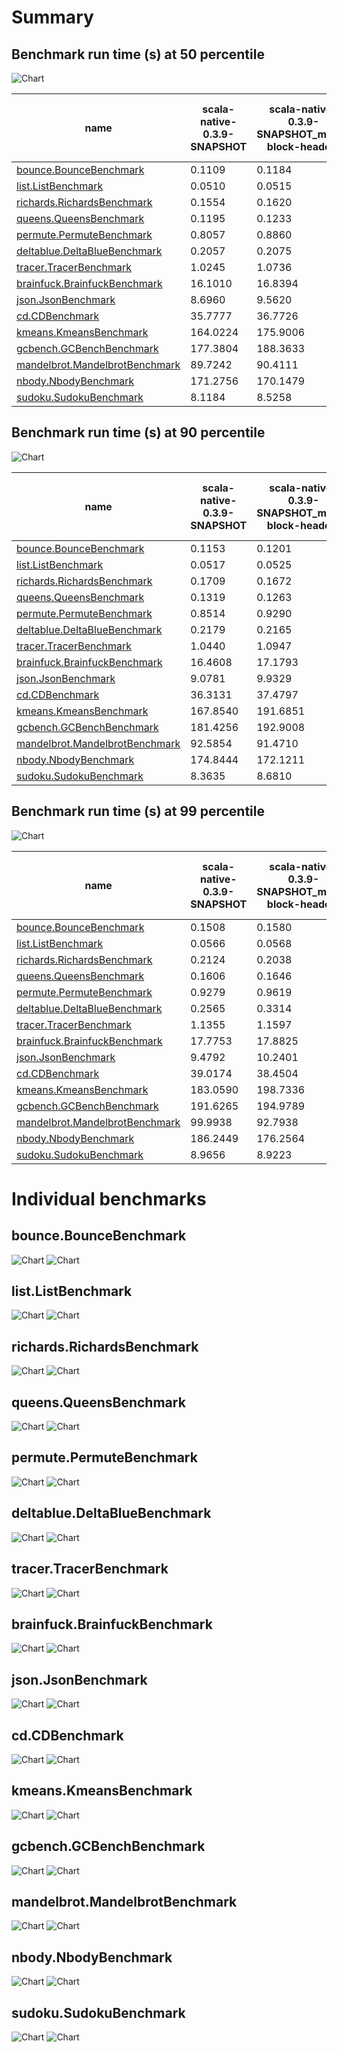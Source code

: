 # Summary
## Benchmark run time (s) at 50 percentile 
![Chart](relative_percentile_50.png)

|name | scala-native-0.3.9-SNAPSHOT | scala-native-0.3.9-SNAPSHOT_move-block-headers |  | scala-native-0.3.9-SNAPSHOT_move-block-headers-final | |
| -- | -- | -- | -- | -- | -- |
|[bounce.BounceBenchmark](#bouncebouncebenchmark)|0.1109|0.1184|+6.81%|0.1142|+3.06%|
|[list.ListBenchmark](#listlistbenchmark)|0.0510|0.0515|+0.88%|0.0517|+1.41%|
|[richards.RichardsBenchmark](#richardsrichardsbenchmark)|0.1554|0.1620|+4.21%|0.1563|+0.52%|
|[queens.QueensBenchmark](#queensqueensbenchmark)|0.1195|0.1233|+3.13%|0.1212|+1.42%|
|[permute.PermuteBenchmark](#permutepermutebenchmark)|0.8057|0.8860|+9.97%|0.8385|+4.07%|
|[deltablue.DeltaBlueBenchmark](#deltabluedeltabluebenchmark)|0.2057|0.2075|+0.87%|0.2154|+4.69%|
|[tracer.TracerBenchmark](#tracertracerbenchmark)|1.0245|1.0736|+4.79%|1.0221|__-0.23%__|
|[brainfuck.BrainfuckBenchmark](#brainfuckbrainfuckbenchmark)|16.1010|16.8394|+4.59%|16.9154|+5.06%|
|[json.JsonBenchmark](#jsonjsonbenchmark)|8.6960|9.5620|+9.96%|9.1184|+4.86%|
|[cd.CDBenchmark](#cdcdbenchmark)|35.7777|36.7726|+2.78%|35.7244|__-0.15%__|
|[kmeans.KmeansBenchmark](#kmeanskmeansbenchmark)|164.0224|175.9006|+7.24%|187.1978|+14.13%|
|[gcbench.GCBenchBenchmark](#gcbenchgcbenchbenchmark)|177.3804|188.3633|+6.19%|173.7216|__-2.06%__|
|[mandelbrot.MandelbrotBenchmark](#mandelbrotmandelbrotbenchmark)|89.7242|90.4111|+0.77%|91.4842|+1.96%|
|[nbody.NbodyBenchmark](#nbodynbodybenchmark)|171.2756|170.1479|__-0.66%__|168.2514|__-1.77%__|
|[sudoku.SudokuBenchmark](#sudokusudokubenchmark)|8.1184|8.5258|+5.02%|8.1257|+0.09%|
## Benchmark run time (s) at 90 percentile 
![Chart](relative_percentile_90.png)

|name | scala-native-0.3.9-SNAPSHOT | scala-native-0.3.9-SNAPSHOT_move-block-headers |  | scala-native-0.3.9-SNAPSHOT_move-block-headers-final | |
| -- | -- | -- | -- | -- | -- |
|[bounce.BounceBenchmark](#bouncebouncebenchmark)|0.1153|0.1201|+4.11%|0.1256|+8.88%|
|[list.ListBenchmark](#listlistbenchmark)|0.0517|0.0525|+1.41%|0.0541|+4.61%|
|[richards.RichardsBenchmark](#richardsrichardsbenchmark)|0.1709|0.1672|__-2.21%__|0.1707|__-0.12%__|
|[queens.QueensBenchmark](#queensqueensbenchmark)|0.1319|0.1263|__-4.30%__|0.1302|__-1.33%__|
|[permute.PermuteBenchmark](#permutepermutebenchmark)|0.8514|0.9290|+9.11%|0.8891|+4.42%|
|[deltablue.DeltaBlueBenchmark](#deltabluedeltabluebenchmark)|0.2179|0.2165|__-0.63%__|0.2351|+7.91%|
|[tracer.TracerBenchmark](#tracertracerbenchmark)|1.0440|1.0947|+4.85%|1.0686|+2.36%|
|[brainfuck.BrainfuckBenchmark](#brainfuckbrainfuckbenchmark)|16.4608|17.1793|+4.36%|17.7359|+7.75%|
|[json.JsonBenchmark](#jsonjsonbenchmark)|9.0781|9.9329|+9.42%|9.4508|+4.11%|
|[cd.CDBenchmark](#cdcdbenchmark)|36.3131|37.4797|+3.21%|37.0440|+2.01%|
|[kmeans.KmeansBenchmark](#kmeanskmeansbenchmark)|167.8540|191.6851|+14.20%|194.7142|+16.00%|
|[gcbench.GCBenchBenchmark](#gcbenchgcbenchbenchmark)|181.4256|192.9008|+6.33%|180.3673|__-0.58%__|
|[mandelbrot.MandelbrotBenchmark](#mandelbrotmandelbrotbenchmark)|92.5854|91.4710|__-1.20%__|94.6332|+2.21%|
|[nbody.NbodyBenchmark](#nbodynbodybenchmark)|174.8444|172.1211|__-1.56%__|173.4260|__-0.81%__|
|[sudoku.SudokuBenchmark](#sudokusudokubenchmark)|8.3635|8.6810|+3.80%|8.7078|+4.12%|
## Benchmark run time (s) at 99 percentile 
![Chart](relative_percentile_99.png)

|name | scala-native-0.3.9-SNAPSHOT | scala-native-0.3.9-SNAPSHOT_move-block-headers |  | scala-native-0.3.9-SNAPSHOT_move-block-headers-final | |
| -- | -- | -- | -- | -- | -- |
|[bounce.BounceBenchmark](#bouncebouncebenchmark)|0.1508|0.1580|+4.81%|0.1668|+10.62%|
|[list.ListBenchmark](#listlistbenchmark)|0.0566|0.0568|+0.27%|0.0570|+0.64%|
|[richards.RichardsBenchmark](#richardsrichardsbenchmark)|0.2124|0.2038|__-4.07%__|0.2105|__-0.89%__|
|[queens.QueensBenchmark](#queensqueensbenchmark)|0.1606|0.1646|+2.48%|0.1662|+3.51%|
|[permute.PermuteBenchmark](#permutepermutebenchmark)|0.9279|0.9619|+3.66%|0.9456|+1.90%|
|[deltablue.DeltaBlueBenchmark](#deltabluedeltabluebenchmark)|0.2565|0.3314|+29.22%|0.3251|+26.76%|
|[tracer.TracerBenchmark](#tracertracerbenchmark)|1.1355|1.1597|+2.13%|1.1278|__-0.68%__|
|[brainfuck.BrainfuckBenchmark](#brainfuckbrainfuckbenchmark)|17.7753|17.8825|+0.60%|18.5578|+4.40%|
|[json.JsonBenchmark](#jsonjsonbenchmark)|9.4792|10.2401|+8.03%|10.1159|+6.72%|
|[cd.CDBenchmark](#cdcdbenchmark)|39.0174|38.4504|__-1.45%__|38.9336|__-0.21%__|
|[kmeans.KmeansBenchmark](#kmeanskmeansbenchmark)|183.0590|198.7336|+8.56%|201.1851|+9.90%|
|[gcbench.GCBenchBenchmark](#gcbenchgcbenchbenchmark)|191.6265|194.9789|+1.75%|189.1955|__-1.27%__|
|[mandelbrot.MandelbrotBenchmark](#mandelbrotmandelbrotbenchmark)|99.9938|92.7938|__-7.20%__|99.4079|__-0.59%__|
|[nbody.NbodyBenchmark](#nbodynbodybenchmark)|186.2449|176.2564|__-5.36%__|179.8147|__-3.45%__|
|[sudoku.SudokuBenchmark](#sudokusudokubenchmark)|8.9656|8.9223|__-0.48%__|8.9986|+0.37%|
# Individual benchmarks
## bounce.BounceBenchmark
![Chart](percentile_bounce.BounceBenchmark.png)
![Chart](example_run_3_bounce.BounceBenchmark.png)
## list.ListBenchmark
![Chart](percentile_list.ListBenchmark.png)
![Chart](example_run_3_list.ListBenchmark.png)
## richards.RichardsBenchmark
![Chart](percentile_richards.RichardsBenchmark.png)
![Chart](example_run_3_richards.RichardsBenchmark.png)
## queens.QueensBenchmark
![Chart](percentile_queens.QueensBenchmark.png)
![Chart](example_run_3_queens.QueensBenchmark.png)
## permute.PermuteBenchmark
![Chart](percentile_permute.PermuteBenchmark.png)
![Chart](example_run_3_permute.PermuteBenchmark.png)
## deltablue.DeltaBlueBenchmark
![Chart](percentile_deltablue.DeltaBlueBenchmark.png)
![Chart](example_run_3_deltablue.DeltaBlueBenchmark.png)
## tracer.TracerBenchmark
![Chart](percentile_tracer.TracerBenchmark.png)
![Chart](example_run_3_tracer.TracerBenchmark.png)
## brainfuck.BrainfuckBenchmark
![Chart](percentile_brainfuck.BrainfuckBenchmark.png)
![Chart](example_run_3_brainfuck.BrainfuckBenchmark.png)
## json.JsonBenchmark
![Chart](percentile_json.JsonBenchmark.png)
![Chart](example_run_3_json.JsonBenchmark.png)
## cd.CDBenchmark
![Chart](percentile_cd.CDBenchmark.png)
![Chart](example_run_3_cd.CDBenchmark.png)
## kmeans.KmeansBenchmark
![Chart](percentile_kmeans.KmeansBenchmark.png)
![Chart](example_run_3_kmeans.KmeansBenchmark.png)
## gcbench.GCBenchBenchmark
![Chart](percentile_gcbench.GCBenchBenchmark.png)
![Chart](example_run_3_gcbench.GCBenchBenchmark.png)
## mandelbrot.MandelbrotBenchmark
![Chart](percentile_mandelbrot.MandelbrotBenchmark.png)
![Chart](example_run_3_mandelbrot.MandelbrotBenchmark.png)
## nbody.NbodyBenchmark
![Chart](percentile_nbody.NbodyBenchmark.png)
![Chart](example_run_3_nbody.NbodyBenchmark.png)
## sudoku.SudokuBenchmark
![Chart](percentile_sudoku.SudokuBenchmark.png)
![Chart](example_run_3_sudoku.SudokuBenchmark.png)
